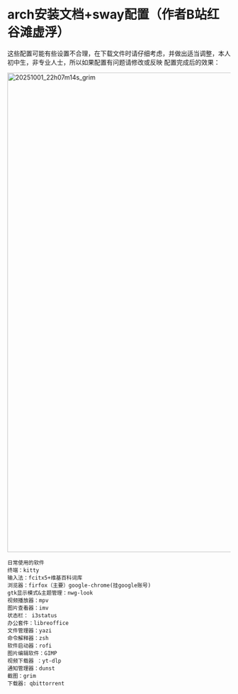 # arch安装文档+sway配置（作者B站红谷滩虚浮）
  这些配置可能有些设置不合理，在下载文件时请仔细考虑，并做出适当调整，本人初中生，非专业人士，所以如果配置有问题请修改或反映
配置完成后的效果：

<img width="1920" height="1080" alt="20251001_22h07m14s_grim" src="https://github.com/user-attachments/assets/6cca15b0-a76b-4922-ab07-b09dcab6e48a" />

````
日常使用的软件
终端：kitty
输入法：fcitx5+维基百科词库
浏览器：firfox（主要）google-chrome(挂google账号)
gtk显示模式&主题管理：nwg-look
视频播放器：mpv
图片查看器：imv
状态栏： i3status
办公套件：libreoffice
文件管理器：yazi
命令解释器：zsh
软件启动器：rofi
图片编辑软件：GIMP
视频下载器 ：yt-dlp
通知管理器：dunst
截图：grim
下载器: qbittorrent
````
